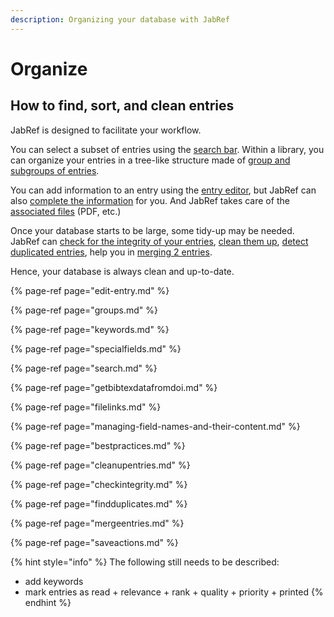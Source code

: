 ```yaml
---
description: Organizing your database with JabRef
---
```


# Organize

## How to find, sort, and clean entries

JabRef is designed to facilitate your workflow.

You can select a subset of entries using the [search bar](search.md). Within a library, you can organize your entries in a tree-like structure made of [group and subgroups of entries](groups.md).

You can add information to an entry using the [entry editor](edit-entry.md), but JabRef can also [complete the information](getbibtexdatafromdoi.md) for you. And JabRef takes care of the [associated files](filelinks.md) \(PDF, etc.\)

Once your database starts to be large, some tidy-up may be needed. JabRef can [check for the integrity of your entries](checkintegrity.md), [clean them up](cleanupentries.md), [detect duplicated entries](findduplicates.md), help you in [merging 2 entries](mergeentries.md).

Hence, your database is always clean and up-to-date.

{% page-ref page="edit-entry.md" %}

{% page-ref page="groups.md" %}

{% page-ref page="keywords.md" %}

{% page-ref page="specialfields.md" %}

{% page-ref page="search.md" %}

{% page-ref page="getbibtexdatafromdoi.md" %}

{% page-ref page="filelinks.md" %}

{% page-ref page="managing-field-names-and-their-content.md" %}

{% page-ref page="bestpractices.md" %}

{% page-ref page="cleanupentries.md" %}

{% page-ref page="checkintegrity.md" %}

{% page-ref page="findduplicates.md" %}

{% page-ref page="mergeentries.md" %}

{% page-ref page="saveactions.md" %}



{% hint style="info" %}
The following still needs to be described:

* add keywords
* mark entries as read + relevance + rank + quality + priority + printed
{% endhint %}

